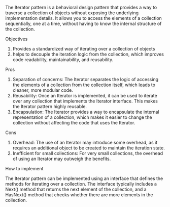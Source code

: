 The Iterator pattern is a behavioral design pattern that provides a way to traverse a collection of objects without exposing the underlying
implementation details. It allows you to access the elements of a collection sequentially, one at a time, without having to know the internal structure
of the collection.

Objectives

1. Provides a standardized way of iterating over a collection of objects
2. helps to decouple the iteration logic from the collection, which improves code readability, maintainability, and reusability.

Pros

1. Separation of concerns: The Iterator separates the logic of accessing the elements of a collection from the collection itself, which leads to
   cleaner, more modular code.
2. Reusability: Once an Iterator is implemented, it can be used to iterate over any collection that implements the Iterator interface. This makes the
   Iterator pattern highly reusable.
3. Encapsulation: The Iterator provides a way to encapsulate the internal representation of a collection, which makes it easier to change the collection
   without affecting the code that uses the Iterator.

Cons

1. Overhead: The use of an Iterator may introduce some overhead, as it requires an additional object to be created to maintain the iteration state.
2. Inefficient for small collections: For very small collections, the overhead of using an Iterator may outweigh the benefits.

How to implement

The Iterator pattern can be implemented using an interface that defines the methods for iterating over a collection. The interface typically includes a
Next() method that returns the next element of the collection, and a HasNext() method that checks whether there are more elements in the collection.

